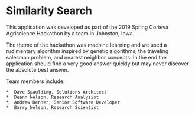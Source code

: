 # Similarity Search

This application was developed as part of the 2019 Spring Corteva Agriscience Hackathon by a team in Johnston, Iowa. 

The theme of the hackathon was machine learning and we used a rudimentary algorithm inspired by genetic algorithms, the traveling salesman problem, and nearest neighbor concepts.  In the end the application should find a very good answer quickly but may never discover the absolute best answer.

Team members include:

    *  Dave Spaulding, Solutions Architect
    *  Deann Nelson, Research Analysist 
    *  Andrew Denner, Senior Software Developer
    *  Barry Nelson, Research Scientist   
